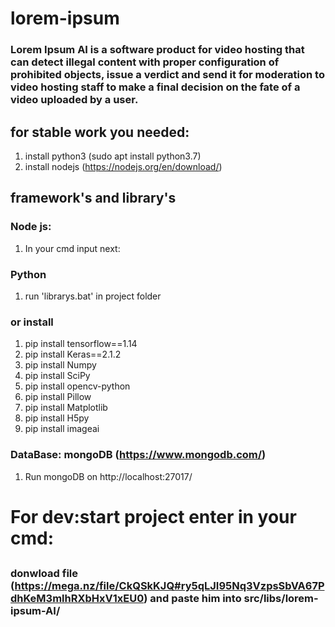 # lorem-ipsum
### Lorem Ipsum AI is a software product for video hosting that can detect illegal content with proper configuration of prohibited objects, issue a verdict and send it for moderation to video hosting staff to make a final decision on the fate of a video uploaded by a user.

## for stable work you needed:
1. install python3 (sudo apt install python3.7)
2. install nodejs (https://nodejs.org/en/download/)

## framework's and library's
### Node js:
1. In your cmd input next: <npm install>

### Python
1. run 'librarys.bat' in project folder
### or install
1. pip install tensorflow==1.14
2. pip install Keras==2.1.2
3. pip install Numpy
4. pip install SciPy
5. pip install opencv-python
6. pip install Pillow
7. pip install Matplotlib
8. pip install H5py
9. pip install imageai 

### DataBase: mongoDB (https://www.mongodb.com/)
1. Run mongoDB on http://localhost:27017/


# For dev:start project enter in your cmd: 
##  <npm run start:dev>

### donwload file (https://mega.nz/file/CkQSkKJQ#ry5qLJI95Nq3VzpsSbVA67PdhKeM3mlhRXbHxV1xEU0) and paste him into src/libs/lorem-ipsum-AI/